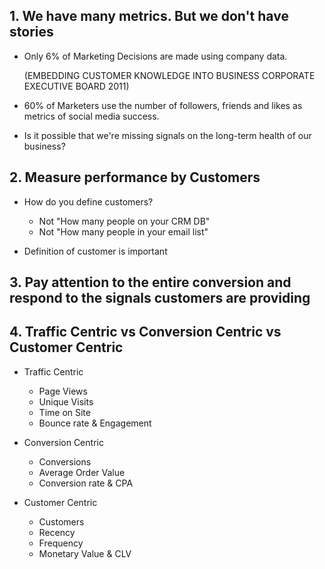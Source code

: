 ## 1. We have many metrics. But we don't have stories


- Only 6% of Marketing Decisions are made using company data.
    
     (EMBEDDING CUSTOMER KNOWLEDGE INTO BUSINESS CORPORATE EXECUTIVE BOARD 2011)

- 60% of Marketers use the number of followers, friends and likes as metrics of social media success.

- Is it possible that we're missing signals on the long-term health of our business?

## 2. Measure performance by Customers

- How do you define customers?
    - Not "How many people on your CRM DB"
    - Not "How many people in your email list"

- Definition of customer is important

## 3. Pay attention to the entire conversion and respond to the signals customers are providing

## 4. Traffic Centric vs Conversion Centric vs Customer Centric

- Traffic Centric
    - Page Views
    - Unique Visits
    - Time on Site
    - Bounce rate & Engagement

- Conversion Centric
    - Conversions
    - Average Order Value
    - Conversion rate & CPA

- Customer Centric
    - Customers
    - Recency
    - Frequency
    - Monetary Value & CLV